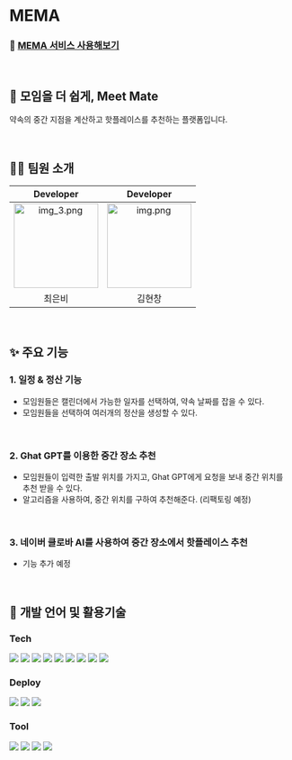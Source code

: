 # MEMA
### 📌 [MEMA 서비스 사용해보기](https://meet-mate-mema.vercel.app)

<br />

## 🧩 모임을 더 쉽게, Meet Mate

약속의 중간 지점을 계산하고 핫플레이스를 추천하는 플랫폼입니다.

<br />

## 🧑‍💻 팀원 소개

|                                              Developer                                              |                                               Developer                                              |
|:----------------------------------------------------------------------------------------------------------:|:---------------------------------------------------------------------------------------------------------:|
| <img alt="img_3.png" height="150" src="https://avatars.githubusercontent.com/u/59335077?v=4" width="150"/> | <img alt="img.png" height="150" src="https://github.com/user-attachments/assets/a22c3c33-53ea-4659-826b-8c59500739bf" width="150" /> |
|                                                    최은비                                                     |                                                    김현창                                                    |

<br />

## ✨ 주요 기능
### 1. 일정 & 정산 기능
- 모임원들은 캘린더에서 가능한 일자를 선택하여, 약속 날짜를 잡을 수 있다.
- 모임원들을 선택하여 여러개의 정산을 생성할 수 있다.

<br />

### 2. Ghat GPT를 이용한 중간 장소 추천
- 모임원들이 입력한 출발 위치를 가지고, Ghat GPT에게 요청을 보내 중간 위치를 추천 받을 수 있다.
- 알고리즘을 사용하여, 중간 위치를 구하여 추천해준다. (리팩토링 예정)

 <br />

### 3. 네이버 클로바 AI를 사용하여 중간 장소에서 핫플레이스 추천 
- 기능 추가 예정
<br />


## 🍊 개발 언어 및 활용기술

<!-- 요 링크에서 따오면 좋을 듯! https://github.com/Ileriayo/markdown-badges --> 

### Tech

<img src="https://img.shields.io/badge/Spring Boot-6DB33F?style=for-the-badge&logo=SpringBoot&logoColor=white"/> <img src="https://img.shields.io/badge/Gradle-02303A?style=for-the-badge&logo=Gradle&logoColor=white"/> <img src="https://img.shields.io/badge/Spring Data Jpa-0078D4?style=for-the-badge&logo=&logoColor=white"/>
<img src="https://img.shields.io/badge/Spring Security-6DB33F ?style=for-the-badge&logo=SpringSecurity&logoColor=white"/> <img src="https://img.shields.io/badge/JWT-6DB33F?style=for-the-badge&logo=JsonWebTokens&logoColor=white"/> <img src="https://img.shields.io/badge/OAuth2.0-EB5424?style=for-the-badge&logo=&logoColor=white"/> <img src="https://img.shields.io/badge/MySQL-2AB1AC?style=for-the-badge&logo=MySQL&logoColor=white"/> <img src="https://img.shields.io/badge/Swagger-85EA2D?style=for-the-badge&logo=Swagger&logoColor=white"/>
<img src="https://img.shields.io/badge/chatGPT-74aa9c?style=for-the-badge&logo=openai&logoColor=white"/>
### Deploy

<img src="https://img.shields.io/badge/Docker-%230db7ed.svg?style=for-the-badge&logo=Docker&logoColor=white"/> <img src="https://img.shields.io/badge/Nginx-009639?style=for-the-badge&logo=Nginx&logoColor=white"/> 
<img src="https://img.shields.io/badge/jenkins-%232C5263.svg?style=for-the-badge&logo=jenkins&logoColor=white"/>
### Tool

<img src="https://img.shields.io/badge/IntelliJ IDEA-000000?style=for-the-badge&logo=intellijIdea&logoColor=white"/> <img src="https://img.shields.io/badge/Github-181717?style=for-the-badge&logo=Github&logoColor=white"/> <img src="https://img.shields.io/badge/Notion-000000?style=for-the-badge&logo=notion&logoColor=white"/> <img src="https://img.shields.io/badge/Slack-4A154B?style=for-the-badge&logo=Slack&logoColor=white"/>
